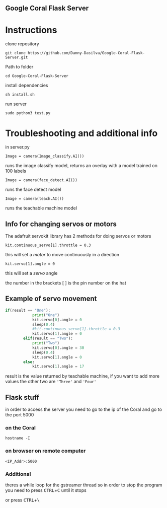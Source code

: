 ## Google Coral Flask Server


# Instructions
clone repository

`git clone https://github.com/Danny-Dasilva/Google-Coral-Flask-Server.git`

Path to folder

`cd Google-Coral-Flask-Server`

install dependencies

`sh install.sh`

run server

`sudo python3 test.py`

# Troubleshooting and additional info 

in server.py

`Image = camera(Image_classify.AI())`

runs the image classify model, returns an overlay with a model trained on 100 labels

`Image = camera(face_detect.AI())`

runs the face detect model

`Image = camera(teach.AI())`

runs the teachable machine model


## Info for changing servos or motors

The adafruit servokit library has 2 methods for doing servos or motors

`kit.continuous_servo[1].throttle = 0.3`
 
 this will set a *motor* to move continuously in a direction
 
 `kit.servo[1].angle = 0`
 
 this will set a *servo* angle 
 
 the number in the brackets [ ] is the pin number on the hat
 
 ## Example of servo movement
 
```python
if(result == "One"):
            print("One")
            kit.servo[0].angle = 0
            sleep(0.4)
            #kit.continuous_servo[1].throttle = 0.3
            kit.servo[1].angle = 0
        elif(result == "Two"):
            print("Two")
            kit.servo[0].angle = 30
            sleep(0.4)
            kit.servo[1].angle = 0
        else:
            kit.servo[1].angle = 17
```

result is the value returned by teachable machine, if you want to add more values the other two are `'Three'` and `'Four'`

## Flask stuff

in order to access the server you need to go to the ip of the Coral and go to the port 5000

### on the Coral

`hostname -I`

### on browser on remote computer

`<IP_Addr>:5000`

### Additional

theres a while loop for the gstreamer thread so in order to stop the program you need to press
<kbd>CTRL</kbd>+<kbd>C</kbd> until it stops

or press <kbd>CTRL</kbd>+<kbd>\
